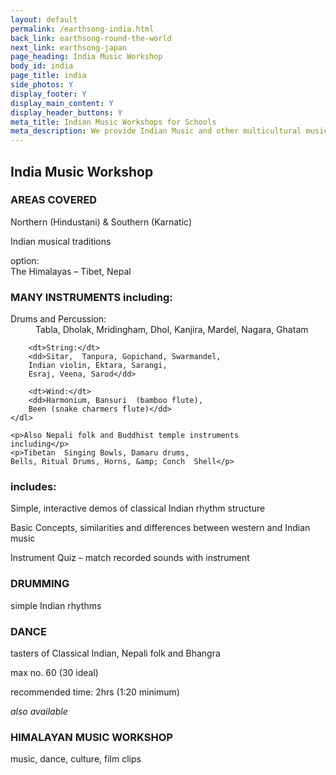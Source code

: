 ```yaml
---
layout: default
permalink: /earthsong-india.html
back_link: earthsong-round-the-world
next_link: earthsong-japan
page_heading: India Music Workshop
body_id: india
page_title: india 
side_photos: Y 
display_footer: Y 
display_main_content: Y
display_header_buttons: Y
meta_title: Indian Music Workshops for Schools
meta_description: We provide Indian Music and other multicultural music workshops for schools.
---
```

<h2>India Music Workshop</h2>

<div class="text_box" id="areas_covered">
    <h3>AREAS COVERED</h3>
    <p>Northern (Hindustani) & Southern (Karnatic)</p>
    <p>Indian musical traditions</p>
    <p>option:<br />
    The Himalayas – Tibet, Nepal</p>    
</div>

<div class="text_box" id="many_instruments">
    <h3>MANY INSTRUMENTS including:</h3> 
    <dl>
        <dt>Drums and Percussion:</dt>
         <dd>Tabla, Dholak, Mridingham, Dhol,
        Kanjira, Mardel, Nagara, Ghatam</dd>

        <dt>String:</dt>
        <dd>Sitar,  Tanpura, Gopichand, Swarmandel,
        Indian violin, Ektara, Sarangi,
        Esraj, Veena, Sarod</dd>

        <dt>Wind:</dt>
        <dd>Harmonium, Bansuri  (bamboo flute),
        Been (snake charmers flute)</dd>
    </dl>
        
    <p>Also Nepali folk and Buddhist temple instruments
    including</p>
    <p>Tibetan  Singing Bowls, Damaru drums, 
    Bells, Ritual Drums, Horns, &amp; Conch  Shell</p>
</div>                                

<div class="text_box" id="includes">
    <h3>includes:</h3>
    <p>Simple, interactive demos of classical Indian rhythm structure</p>
    <p>Basic Concepts, similarities and differences between western and Indian music</p>
    <p>Instrument Quiz – match recorded sounds with instrument</p>
</div>

<h3>DRUMMING</h3>
<p>simple Indian rhythms</p>

<div class="text_box" id="dance">
    <h3>DANCE</h3>
    <p>tasters of Classical Indian, Nepali folk and Bhangra</p>
</div>

<p>max  no. 60 (30 ideal)</p>
<p>recommended  time: 2hrs (1:20 minimum)</p>

<div class="text_box" id="footer_pic">
    <p><em>also available</em></p>
    <h3>HIMALAYAN MUSIC WORKSHOP</h3>
    <p>music, dance, culture, film clips</p>
</div>
